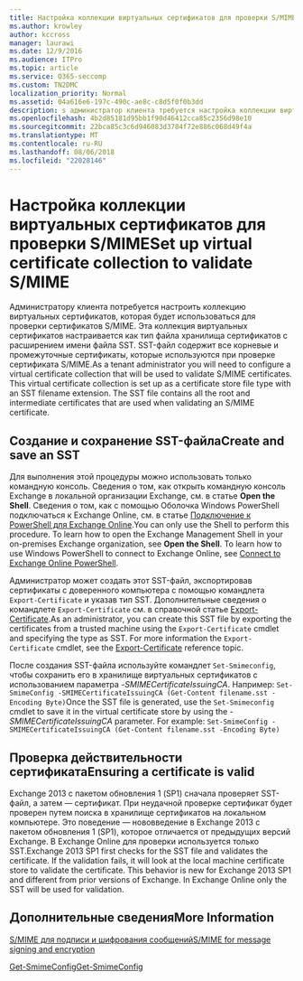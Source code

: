 ```yaml
---
title: Настройка коллекции виртуальных сертификатов для проверки S/MIME
ms.author: krowley
author: kccross
manager: laurawi
ms.date: 12/9/2016
ms.audience: ITPro
ms.topic: article
ms.service: O365-seccomp
ms.custom: TN2DMC
localization_priority: Normal
ms.assetid: 04a616e6-197c-490c-ae8c-c8d5f0f0b3dd
description: s администратор клиента требуется настройка коллекции виртуальных сертификатов, который будет использоваться для проверки сертификатов S/MIME.
ms.openlocfilehash: 4b2d85181d95bb1f90d46412cca85c2356d98e10
ms.sourcegitcommit: 22bca85c3c6d946083d3784f72e886c068d49f4a
ms.translationtype: MT
ms.contentlocale: ru-RU
ms.lasthandoff: 08/06/2018
ms.locfileid: "22028146"
---
```

# <a name="set-up-virtual-certificate-collection-to-validate-smime"></a><span data-ttu-id="4b186-103">Настройка коллекции виртуальных сертификатов для проверки S/MIME</span><span class="sxs-lookup"><span data-stu-id="4b186-103">Set up virtual certificate collection to validate S/MIME</span></span>

<span data-ttu-id="4b186-p101">Администратору клиента потребуется настроить коллекцию виртуальных сертификатов, которая будет использоваться для проверки сертификатов S/MIME. Эта коллекция виртуальных сертификатов настраивается как тип файла хранилища сертификатов с расширением имени файла SST. SST-файл содержит все корневые и промежуточные сертификаты, которые используются при проверке сертификата S/MIME.</span><span class="sxs-lookup"><span data-stu-id="4b186-p101">As a tenant administrator you will need to configure a virtual certificate collection that will be used to validate S/MIME certificates. This virtual certificate collection is set up as a certificate store file type with an SST filename extension. The SST file contains all the root and intermediate certificates that are used when validating an S/MIME certificate.</span></span>
  
## <a name="create-and-save-an-sst"></a><span data-ttu-id="4b186-107">Создание и сохранение SST-файла</span><span class="sxs-lookup"><span data-stu-id="4b186-107">Create and save an SST</span></span>
<span data-ttu-id="4b186-108"><a name="sectionSection0"> </a></span><span class="sxs-lookup"><span data-stu-id="4b186-108"></span></span>

<span data-ttu-id="4b186-p102">Для выполнения этой процедуры можно использовать только командную консоль. Сведения о том, как открыть командную консоль Exchange в локальной организации Exchange, см. в статье **Open the Shell**. Сведения о том, как с помощью Оболочка Windows PowerShell подключаться к Exchange Online, см. в статье [Подключение к PowerShell для Exchange Online](https://go.microsoft.com/fwlink/p/?linkid=396554).</span><span class="sxs-lookup"><span data-stu-id="4b186-p102">You can only use the Shell to perform this procedure. To learn how to open the Exchange Management Shell in your on-premises Exchange organization, see **Open the Shell**. To learn how to use Windows PowerShell to connect to Exchange Online, see [Connect to Exchange Online PowerShell](https://go.microsoft.com/fwlink/p/?linkid=396554).</span></span>
  
<span data-ttu-id="4b186-p103">Администратор может создать этот SST-файл, экспортировав сертификаты с доверенного компьютера с помощью командлета  `Export-Certificate` и указав тип SST. Дополнительные сведения о командлете  `Export-Certificate` см. в справочной статье [Export-Certificate](https://technet.microsoft.com/en-us/library/hh848628.aspx).</span><span class="sxs-lookup"><span data-stu-id="4b186-p103">As an administrator, you can create this SST file by exporting the certificates from a trusted machine using the  `Export-Certificate` cmdlet and specifying the type as SST. For more information the  `Export-Certificate` cmdlet, see the [Export-Certificate](https://technet.microsoft.com/en-us/library/hh848628.aspx) reference topic.</span></span> 
  
<span data-ttu-id="4b186-p104">После создания SST-файла используйте командлет  `Set-Smimeconfig`, чтобы сохранить его в хранилище виртуальных сертификатов с использованием параметра  _-SMIMECertificateIssuingCA_. Например:  `Set-SmimeConfig -SMIMECertificateIssuingCA (Get-Content filename.sst -Encoding Byte)`</span><span class="sxs-lookup"><span data-stu-id="4b186-p104">Once the SST file is generated, use the  `Set-Smimeconfig` cmdlet to save it in the virtual certificate store by using the  _-SMIMECertificateIssuingCA_ parameter. For example:  `Set-SmimeConfig -SMIMECertificateIssuingCA (Get-Content filename.sst -Encoding Byte)`</span></span>
  
## <a name="ensuring-a-certificate-is-valid"></a><span data-ttu-id="4b186-116">Проверка действительности сертификата</span><span class="sxs-lookup"><span data-stu-id="4b186-116">Ensuring a certificate is valid</span></span>
<span data-ttu-id="4b186-117"><a name="sectionSection1"> </a></span><span class="sxs-lookup"><span data-stu-id="4b186-117"></span></span>

<span data-ttu-id="4b186-p105">Exchange 2013 с пакетом обновления 1 (SP1) сначала проверяет SST-файл, а затем — сертификат. При неудачной проверке сертификат будет проверен путем поиска в хранилище сертификатов на локальном компьютере. Это поведение — нововведение в Exchange 2013 с пакетом обновления 1 (SP1), которое отличается от предыдущих версий Exchange. В Exchange Online для проверки используется только SST.</span><span class="sxs-lookup"><span data-stu-id="4b186-p105">Exchange 2013 SP1 first checks for the SST file and validates the certificate. If the validation fails, it will look at the local machine certificate store to validate the certificate. This behavior is new for Exchange 2013 SP1 and different from prior versions of Exchange. In Exchange Online only the SST will be used for validation.</span></span>
  
## <a name="more-information"></a><span data-ttu-id="4b186-122">Дополнительные сведения</span><span class="sxs-lookup"><span data-stu-id="4b186-122">More Information</span></span>
<span data-ttu-id="4b186-123"><a name="sectionSection2"> </a></span><span class="sxs-lookup"><span data-stu-id="4b186-123"></span></span>

[<span data-ttu-id="4b186-124">S/MIME для подписи и шифрования сообщений</span><span class="sxs-lookup"><span data-stu-id="4b186-124">S/MIME for message signing and encryption</span></span>](s-mime-for-message-signing-and-encryption.md)
  
[<span data-ttu-id="4b186-125">Get-SmimeConfig</span><span class="sxs-lookup"><span data-stu-id="4b186-125">Get-SmimeConfig</span></span>](http://technet.microsoft.com/library/4b29fa89-0840-4fe9-8885-019fcef2e02b.aspx)
  

